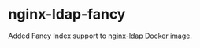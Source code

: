 # nginx-ldap-fancy

Added Fancy Index support to [nginx-ldap Docker image](https://github.com/g17/nginx-ldap).

